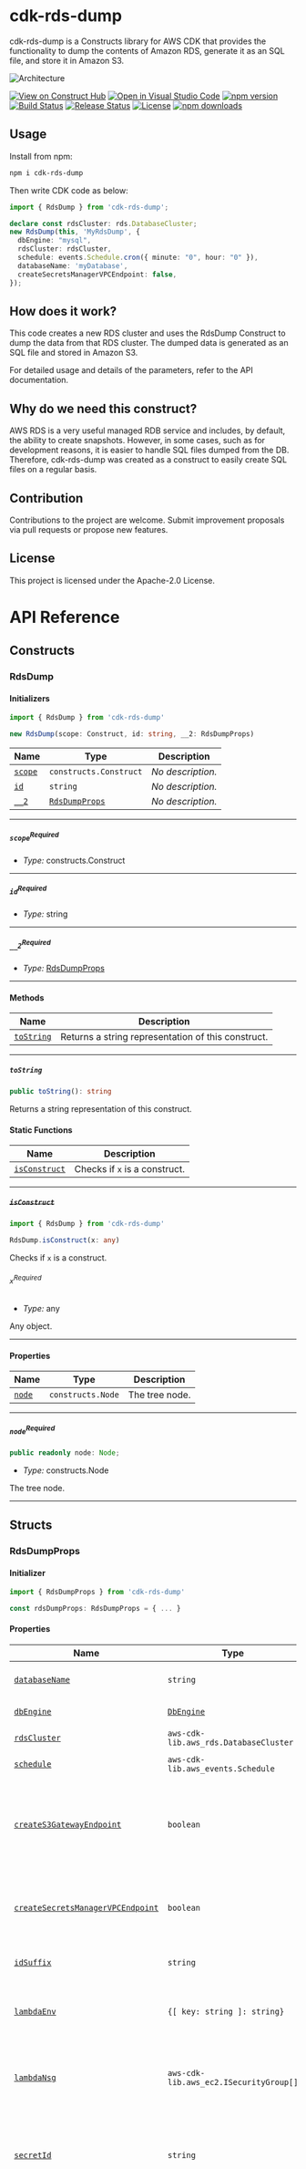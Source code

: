 # cdk-rds-dump

cdk-rds-dump is a Constructs library for AWS CDK that provides the functionality to dump the contents of Amazon RDS, generate it as an SQL file, and store it in Amazon S3.

![Architecture](./image/architecture.png)

[![View on Construct Hub](https://constructs.dev/badge?package=cdk-rds-dump)](https://constructs.dev/packages/cdk-rds-dump)
[![Open in Visual Studio Code](https://img.shields.io/static/v1?logo=visualstudiocode&label=&message=Open%20in%20Visual%20Studio%20Code&labelColor=2c2c32&color=007acc&logoColor=007acc)](https://open.vscode.dev/badmintoncryer/cdk-rds-dump)
[![npm version](https://badge.fury.io/js/cdk-rds-dump.svg)](https://badge.fury.io/js/cdk-rds-dump)
[![Build Status](https://github.com/badmintoncryer/cdk-rds-dump/actions/workflows/build.yml/badge.svg)](https://github.com/badmintoncryer/cdk-rds-dump/actions/workflows/build.yml)
[![Release Status](https://github.com/badmintoncryer/cdk-rds-dump/actions/workflows/release.yml/badge.svg)](https://github.com/badmintoncryer/cdk-rds-dump/actions/workflows/release.yml)
[![License](https://img.shields.io/badge/License-Apache%202.0-blue.svg)](https://opensource.org/licenses/Apache-2.0)
[![npm downloads](https://img.shields.io/npm/dm/cdk-rds-dump.svg?style=flat)](https://www.npmjs.com/package/cdk-rds-dump)


## Usage

Install from npm:

```sh
npm i cdk-rds-dump
```

Then write CDK code as below:

```ts
import { RdsDump } from 'cdk-rds-dump';

declare const rdsCluster: rds.DatabaseCluster;
new RdsDump(this, 'MyRdsDump', {
  dbEngine: "mysql",
  rdsCluster: rdsCluster,
  schedule: events.Schedule.cron({ minute: "0", hour: "0" }),
  databaseName: 'myDatabase',
  createSecretsManagerVPCEndpoint: false,
});
```

## How does it work?

This code creates a new RDS cluster and uses the RdsDump Construct to dump the data from that RDS cluster. The dumped data is generated as an SQL file and stored in Amazon S3.

For detailed usage and details of the parameters, refer to the API documentation.

## Why do we need this construct?

AWS RDS is a very useful managed RDB service and includes, by default, the ability to create snapshots.
However, in some cases, such as for development reasons, it is easier to handle SQL files dumped from the DB.
Therefore, cdk-rds-dump was created as a construct to easily create SQL files on a regular basis.

## Contribution

Contributions to the project are welcome. Submit improvement proposals via pull requests or propose new features.

## License

This project is licensed under the Apache-2.0 License.

# API Reference <a name="API Reference" id="api-reference"></a>

## Constructs <a name="Constructs" id="Constructs"></a>

### RdsDump <a name="RdsDump" id="cdk-rds-dump.RdsDump"></a>

#### Initializers <a name="Initializers" id="cdk-rds-dump.RdsDump.Initializer"></a>

```typescript
import { RdsDump } from 'cdk-rds-dump'

new RdsDump(scope: Construct, id: string, __2: RdsDumpProps)
```

| **Name** | **Type** | **Description** |
| --- | --- | --- |
| <code><a href="#cdk-rds-dump.RdsDump.Initializer.parameter.scope">scope</a></code> | <code>constructs.Construct</code> | *No description.* |
| <code><a href="#cdk-rds-dump.RdsDump.Initializer.parameter.id">id</a></code> | <code>string</code> | *No description.* |
| <code><a href="#cdk-rds-dump.RdsDump.Initializer.parameter.__2">__2</a></code> | <code><a href="#cdk-rds-dump.RdsDumpProps">RdsDumpProps</a></code> | *No description.* |

---

##### `scope`<sup>Required</sup> <a name="scope" id="cdk-rds-dump.RdsDump.Initializer.parameter.scope"></a>

- *Type:* constructs.Construct

---

##### `id`<sup>Required</sup> <a name="id" id="cdk-rds-dump.RdsDump.Initializer.parameter.id"></a>

- *Type:* string

---

##### `__2`<sup>Required</sup> <a name="__2" id="cdk-rds-dump.RdsDump.Initializer.parameter.__2"></a>

- *Type:* <a href="#cdk-rds-dump.RdsDumpProps">RdsDumpProps</a>

---

#### Methods <a name="Methods" id="Methods"></a>

| **Name** | **Description** |
| --- | --- |
| <code><a href="#cdk-rds-dump.RdsDump.toString">toString</a></code> | Returns a string representation of this construct. |

---

##### `toString` <a name="toString" id="cdk-rds-dump.RdsDump.toString"></a>

```typescript
public toString(): string
```

Returns a string representation of this construct.

#### Static Functions <a name="Static Functions" id="Static Functions"></a>

| **Name** | **Description** |
| --- | --- |
| <code><a href="#cdk-rds-dump.RdsDump.isConstruct">isConstruct</a></code> | Checks if `x` is a construct. |

---

##### ~~`isConstruct`~~ <a name="isConstruct" id="cdk-rds-dump.RdsDump.isConstruct"></a>

```typescript
import { RdsDump } from 'cdk-rds-dump'

RdsDump.isConstruct(x: any)
```

Checks if `x` is a construct.

###### `x`<sup>Required</sup> <a name="x" id="cdk-rds-dump.RdsDump.isConstruct.parameter.x"></a>

- *Type:* any

Any object.

---

#### Properties <a name="Properties" id="Properties"></a>

| **Name** | **Type** | **Description** |
| --- | --- | --- |
| <code><a href="#cdk-rds-dump.RdsDump.property.node">node</a></code> | <code>constructs.Node</code> | The tree node. |

---

##### `node`<sup>Required</sup> <a name="node" id="cdk-rds-dump.RdsDump.property.node"></a>

```typescript
public readonly node: Node;
```

- *Type:* constructs.Node

The tree node.

---


## Structs <a name="Structs" id="Structs"></a>

### RdsDumpProps <a name="RdsDumpProps" id="cdk-rds-dump.RdsDumpProps"></a>

#### Initializer <a name="Initializer" id="cdk-rds-dump.RdsDumpProps.Initializer"></a>

```typescript
import { RdsDumpProps } from 'cdk-rds-dump'

const rdsDumpProps: RdsDumpProps = { ... }
```

#### Properties <a name="Properties" id="Properties"></a>

| **Name** | **Type** | **Description** |
| --- | --- | --- |
| <code><a href="#cdk-rds-dump.RdsDumpProps.property.databaseName">databaseName</a></code> | <code>string</code> | Database name to dump. |
| <code><a href="#cdk-rds-dump.RdsDumpProps.property.dbEngine">dbEngine</a></code> | <code><a href="#cdk-rds-dump.DbEngine">DbEngine</a></code> | Select DB engine type. |
| <code><a href="#cdk-rds-dump.RdsDumpProps.property.rdsCluster">rdsCluster</a></code> | <code>aws-cdk-lib.aws_rds.DatabaseCluster</code> | RDS Cluster to dump. |
| <code><a href="#cdk-rds-dump.RdsDumpProps.property.schedule">schedule</a></code> | <code>aws-cdk-lib.aws_events.Schedule</code> | Schedule to dump. |
| <code><a href="#cdk-rds-dump.RdsDumpProps.property.createS3GatewayEndpoint">createS3GatewayEndpoint</a></code> | <code>boolean</code> | Whether to create an S3 Gateway Endpoint for the VPC where the RDS is located. |
| <code><a href="#cdk-rds-dump.RdsDumpProps.property.createSecretsManagerVPCEndpoint">createSecretsManagerVPCEndpoint</a></code> | <code>boolean</code> | Whether to create an Interface Endpoint for the Secrets Manager. |
| <code><a href="#cdk-rds-dump.RdsDumpProps.property.idSuffix">idSuffix</a></code> | <code>string</code> | Suffix to add to the resource ID. |
| <code><a href="#cdk-rds-dump.RdsDumpProps.property.lambdaEnv">lambdaEnv</a></code> | <code>{[ key: string ]: string}</code> | Environment variables to set in the lambda function. |
| <code><a href="#cdk-rds-dump.RdsDumpProps.property.lambdaNsg">lambdaNsg</a></code> | <code>aws-cdk-lib.aws_ec2.ISecurityGroup[]</code> | Security group to allow access to the lambda function. |
| <code><a href="#cdk-rds-dump.RdsDumpProps.property.secretId">secretId</a></code> | <code>string</code> | Secret id for database connection information stored in the Secrets Manager. |
| <code><a href="#cdk-rds-dump.RdsDumpProps.property.secretsManagerVPCEndpointNsgId">secretsManagerVPCEndpointNsgId</a></code> | <code>string</code> | List of IDs of security groups to attach to the Interface Endpoint for Secrets Manager. |
| <code><a href="#cdk-rds-dump.RdsDumpProps.property.unsecurePassword">unsecurePassword</a></code> | <code>string</code> | Database Password. |
| <code><a href="#cdk-rds-dump.RdsDumpProps.property.unsecureUserName">unsecureUserName</a></code> | <code>string</code> | Database username. |

---

##### `databaseName`<sup>Required</sup> <a name="databaseName" id="cdk-rds-dump.RdsDumpProps.property.databaseName"></a>

```typescript
public readonly databaseName: string;
```

- *Type:* string

Database name to dump.

---

##### `dbEngine`<sup>Required</sup> <a name="dbEngine" id="cdk-rds-dump.RdsDumpProps.property.dbEngine"></a>

```typescript
public readonly dbEngine: DbEngine;
```

- *Type:* <a href="#cdk-rds-dump.DbEngine">DbEngine</a>

Select DB engine type.

Currently only mysql can be selected.

---

##### `rdsCluster`<sup>Required</sup> <a name="rdsCluster" id="cdk-rds-dump.RdsDumpProps.property.rdsCluster"></a>

```typescript
public readonly rdsCluster: DatabaseCluster;
```

- *Type:* aws-cdk-lib.aws_rds.DatabaseCluster

RDS Cluster to dump.

---

##### `schedule`<sup>Required</sup> <a name="schedule" id="cdk-rds-dump.RdsDumpProps.property.schedule"></a>

```typescript
public readonly schedule: Schedule;
```

- *Type:* aws-cdk-lib.aws_events.Schedule

Schedule to dump.

See aws-cdk-lib/aws-events.Schedule.
ex.
import * as events from 'aws-cdk-lib/aws-events'
// It is executed daily at 00:00 UTC.
events.Schedule.cron({ minute: "0", hour: "0" })

---

##### `createS3GatewayEndpoint`<sup>Optional</sup> <a name="createS3GatewayEndpoint" id="cdk-rds-dump.RdsDumpProps.property.createS3GatewayEndpoint"></a>

```typescript
public readonly createS3GatewayEndpoint: boolean;
```

- *Type:* boolean
- *Default:* false

Whether to create an S3 Gateway Endpoint for the VPC where the RDS is located.

---

##### `createSecretsManagerVPCEndpoint`<sup>Optional</sup> <a name="createSecretsManagerVPCEndpoint" id="cdk-rds-dump.RdsDumpProps.property.createSecretsManagerVPCEndpoint"></a>

```typescript
public readonly createSecretsManagerVPCEndpoint: boolean;
```

- *Type:* boolean
- *Default:* false

Whether to create an Interface Endpoint for the Secrets Manager.

It is recommended to use a secret stored in the Secrets Manager,
but in that case, the lambda doing the dump needs a route to access the Secrets Manager.
If createSecretsManagerVPCEndpoint is true, an Interface Endpoint is created to allow access to the Secrets Manager.

---

##### `idSuffix`<sup>Optional</sup> <a name="idSuffix" id="cdk-rds-dump.RdsDumpProps.property.idSuffix"></a>

```typescript
public readonly idSuffix: string;
```

- *Type:* string
- *Default:* no suffix

Suffix to add to the resource ID.

---

##### `lambdaEnv`<sup>Optional</sup> <a name="lambdaEnv" id="cdk-rds-dump.RdsDumpProps.property.lambdaEnv"></a>

```typescript
public readonly lambdaEnv: {[ key: string ]: string};
```

- *Type:* {[ key: string ]: string}
- *Default:* no environment variables

Environment variables to set in the lambda function.

ex. { "ENV_VAR": "value" }

---

##### `lambdaNsg`<sup>Optional</sup> <a name="lambdaNsg" id="cdk-rds-dump.RdsDumpProps.property.lambdaNsg"></a>

```typescript
public readonly lambdaNsg: ISecurityGroup[];
```

- *Type:* aws-cdk-lib.aws_ec2.ISecurityGroup[]
- *Default:* use auto generated security group

Security group to allow access to the lambda function.

---

##### `secretId`<sup>Optional</sup> <a name="secretId" id="cdk-rds-dump.RdsDumpProps.property.secretId"></a>

```typescript
public readonly secretId: string;
```

- *Type:* string
- *Default:* use database cluster's secret

Secret id for database connection information stored in the Secrets Manager.

We recommend using the secret stored in the Secrets Manager as the connection information to the DB,
but it is also possible to specify the user name and password directly.
If secretId is set, the corresponding secret on SecretsManager is retrieved to access the DB.

---

##### `secretsManagerVPCEndpointNsgId`<sup>Optional</sup> <a name="secretsManagerVPCEndpointNsgId" id="cdk-rds-dump.RdsDumpProps.property.secretsManagerVPCEndpointNsgId"></a>

```typescript
public readonly secretsManagerVPCEndpointNsgId: string;
```

- *Type:* string
- *Default:* use auto generated security group

List of IDs of security groups to attach to the Interface Endpoint for Secrets Manager.

Only used if createSecretsManagerVPCEndpoint is true.

---

##### `unsecurePassword`<sup>Optional</sup> <a name="unsecurePassword" id="cdk-rds-dump.RdsDumpProps.property.unsecurePassword"></a>

```typescript
public readonly unsecurePassword: string;
```

- *Type:* string
- *Default:* do not use unsecurePassword

Database Password.

We recommend using the secret stored in the Secrets Manager as the connection information to the DB,
but it is also possible to specify the user name and password directly.
unsecurePassword is a parameter to pass the password when the `unsecureUsername` is used.

---

##### `unsecureUserName`<sup>Optional</sup> <a name="unsecureUserName" id="cdk-rds-dump.RdsDumpProps.property.unsecureUserName"></a>

```typescript
public readonly unsecureUserName: string;
```

- *Type:* string
- *Default:* do not use unsecureUserName

Database username.

We recommend using the secret stored in the Secrets Manager as the connection information to the DB,
but it is also possible to specify the user name and password directly.
unsecureUserName is a parameter to pass the user name when the `unsecurePassword` is used.

---



## Enums <a name="Enums" id="Enums"></a>

### DbEngine <a name="DbEngine" id="cdk-rds-dump.DbEngine"></a>

#### Members <a name="Members" id="Members"></a>

| **Name** | **Description** |
| --- | --- |
| <code><a href="#cdk-rds-dump.DbEngine.MYSQL">MYSQL</a></code> | *No description.* |

---

##### `MYSQL` <a name="MYSQL" id="cdk-rds-dump.DbEngine.MYSQL"></a>

---

